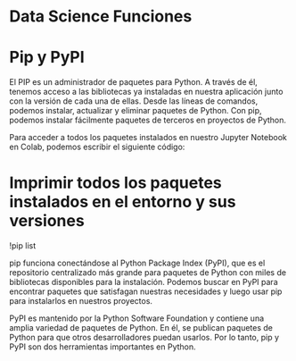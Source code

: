 # Data Science Funciones

# Pip y PyPI

El PIP es un administrador de paquetes para Python. A través de él, tenemos acceso a las bibliotecas ya instaladas en nuestra aplicación junto con la versión de cada una de ellas. Desde las líneas de comandos, podemos instalar, actualizar y eliminar paquetes de Python. Con pip, podemos instalar fácilmente paquetes de terceros en proyectos de Python.

Para acceder a todos los paquetes instalados en nuestro Jupyter Notebook en Colab, podemos escribir el siguiente código:

# Imprimir todos los paquetes instalados en el entorno y sus versiones
!pip list

pip funciona conectándose al Python Package Index (PyPI), que es el repositorio centralizado más grande para paquetes de Python con miles de bibliotecas disponibles para la instalación. Podemos buscar en PyPI para encontrar paquetes que satisfagan nuestras necesidades y luego usar pip para instalarlos en nuestros proyectos.

PyPI es mantenido por la Python Software Foundation y contiene una amplia variedad de paquetes de Python. En él, se publican paquetes de Python para que otros desarrolladores puedan usarlos. Por lo tanto, pip y PyPI son dos herramientas importantes en Python.

